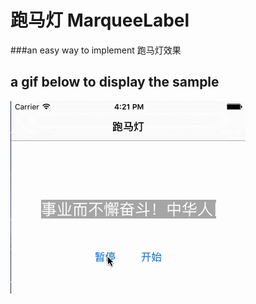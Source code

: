 # 跑马灯 MarqueeLabel

###an easy way to implement 跑马灯效果
## a gif below to display the sample

![gif](https://github.com/longyu1024/--MarqueeLabel/blob/master/snapshots.gif)  
